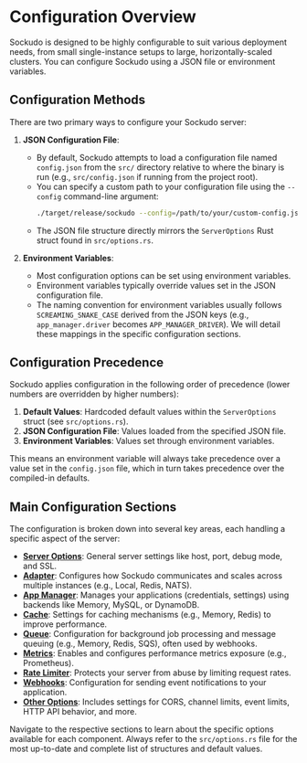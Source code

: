 # Configuration Overview

Sockudo is designed to be highly configurable to suit various deployment needs, from small single-instance setups to large, horizontally-scaled clusters. You can configure Sockudo using a JSON file or environment variables.

## Configuration Methods

There are two primary ways to configure your Sockudo server:

1.  **JSON Configuration File**:
    * By default, Sockudo attempts to load a configuration file named `config.json` from the `src/` directory relative to where the binary is run (e.g., `src/config.json` if running from the project root).
    * You can specify a custom path to your configuration file using the `--config` command-line argument:
        ```bash
        ./target/release/sockudo --config=/path/to/your/custom-config.json
        ```
    * The JSON file structure directly mirrors the `ServerOptions` Rust struct found in `src/options.rs`.

2.  **Environment Variables**:
    * Most configuration options can be set using environment variables.
    * Environment variables typically override values set in the JSON configuration file.
    * The naming convention for environment variables usually follows `SCREAMING_SNAKE_CASE` derived from the JSON keys (e.g., `app_manager.driver` becomes `APP_MANAGER_DRIVER`). We will detail these mappings in the specific configuration sections.

## Configuration Precedence

Sockudo applies configuration in the following order of precedence (lower numbers are overridden by higher numbers):

1.  **Default Values**: Hardcoded default values within the `ServerOptions` struct (see `src/options.rs`).
2.  **JSON Configuration File**: Values loaded from the specified JSON file.
3.  **Environment Variables**: Values set through environment variables.

This means an environment variable will always take precedence over a value set in the `config.json` file, which in turn takes precedence over the compiled-in defaults.

## Main Configuration Sections

The configuration is broken down into several key areas, each handling a specific aspect of the server:

* **[Server Options](./configuration/server-options.md)**: General server settings like host, port, debug mode, and SSL.
* **[Adapter](./configuration/adapter.md)**: Configures how Sockudo communicates and scales across multiple instances (e.g., Local, Redis, NATS).
* **[App Manager](./configuration/app-manager.md)**: Manages your applications (credentials, settings) using backends like Memory, MySQL, or DynamoDB.
* **[Cache](./configuration/cache.md)**: Settings for caching mechanisms (e.g., Memory, Redis) to improve performance.
* **[Queue](./configuration/queue.md)**: Configuration for background job processing and message queuing (e.g., Memory, Redis, SQS), often used by webhooks.
* **[Metrics](./configuration/metrics.md)**: Enables and configures performance metrics exposure (e.g., Prometheus).
* **[Rate Limiter](./configuration/rate-limiter.md)**: Protects your server from abuse by limiting request rates.
* **[Webhooks](./configuration/webhooks.md)**: Configuration for sending event notifications to your application.
* **[Other Options](./configuration/other-options.md)**: Includes settings for CORS, channel limits, event limits, HTTP API behavior, and more.

Navigate to the respective sections to learn about the specific options available for each component. Always refer to the `src/options.rs` file for the most up-to-date and complete list of structures and default values.
